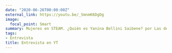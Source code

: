 ```yaml
---
date: "2020-06-26T00:00:00Z"
external_link: https://youtu.be/_SmnmK6DgOg
image:
  focal_point: Smart
summary: Mujeres en STEAM. ¿Quién es Yanina Bellini Saibene? por Las de Sistemas
tags:
- Entrevista
title: Entrevista en YT
---
```

